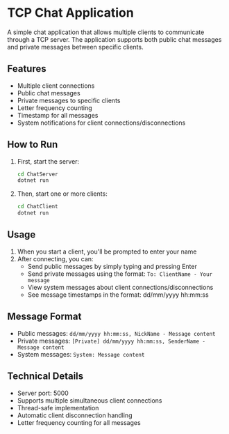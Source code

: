 # TCP Chat Application

A simple chat application that allows multiple clients to communicate through a TCP server. The application supports both public chat messages and private messages between specific clients.

## Features

- Multiple client connections
- Public chat messages
- Private messages to specific clients
- Letter frequency counting
- Timestamp for all messages
- System notifications for client connections/disconnections

## How to Run

1. First, start the server:
   ```bash
   cd ChatServer
   dotnet run
   ```

2. Then, start one or more clients:
   ```bash
   cd ChatClient
   dotnet run
   ```

## Usage

1. When you start a client, you'll be prompted to enter your name
2. After connecting, you can:
   - Send public messages by simply typing and pressing Enter
   - Send private messages using the format: `To: ClientName - Your message`
   - View system messages about client connections/disconnections
   - See message timestamps in the format: dd/mm/yyyy hh:mm:ss

## Message Format

- Public messages: `dd/mm/yyyy hh:mm:ss, NickName - Message content`
- Private messages: `[Private] dd/mm/yyyy hh:mm:ss, SenderName - Message content`
- System messages: `System: Message content`

## Technical Details

- Server port: 5000
- Supports multiple simultaneous client connections
- Thread-safe implementation
- Automatic client disconnection handling
- Letter frequency counting for all messages 
